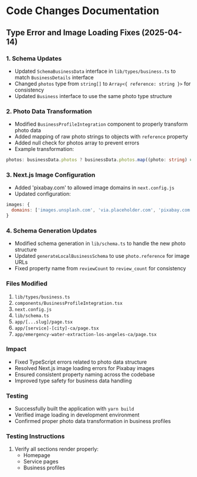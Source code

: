 # Code Changes Documentation

## Type Error and Image Loading Fixes (2025-04-14)

### 1. Schema Updates

- Updated `SchemaBusinessData` interface in `lib/types/business.ts` to match `BusinessDetails` interface
- Changed `photos` type from `string[]` to `Array<{ reference: string }>` for consistency
- Updated `Business` interface to use the same photo type structure

### 2. Photo Data Transformation

- Modified `BusinessProfileIntegration` component to properly transform photo data
- Added mapping of raw photo strings to objects with `reference` property
- Added null check for photos array to prevent errors
- Example transformation:

```typescript
photos: businessData.photos ? businessData.photos.map((photo: string) => ({ reference: photo })) : []
```

### 3. Next.js Image Configuration

- Added 'pixabay.com' to allowed image domains in `next.config.js`
- Updated configuration:

```javascript
images: {
  domains: ['images.unsplash.com', 'via.placeholder.com', 'pixabay.com']
}
```

### 4. Schema Generation Updates

- Modified schema generation in `lib/schema.ts` to handle the new photo structure
- Updated `generateLocalBusinessSchema` to use `photo.reference` for image URLs
- Fixed property name from `reviewCount` to `review_count` for consistency

### Files Modified

1. `lib/types/business.ts`
2. `components/BusinessProfileIntegration.tsx`
3. `next.config.js`
4. `lib/schema.ts`
5. `app/[...slug]/page.tsx`
6. `app/[service]-[city]-ca/page.tsx`
7. `app/emergency-water-extraction-los-angeles-ca/page.tsx`

### Impact

- Fixed TypeScript errors related to photo data structure
- Resolved Next.js image loading errors for Pixabay images
- Ensured consistent property naming across the codebase
- Improved type safety for business data handling

### Testing

- Successfully built the application with `yarn build`
- Verified image loading in development environment
- Confirmed proper photo data transformation in business profiles

### Testing Instructions

1. Verify all sections render properly:
   - Homepage
   - Service pages
   - Business profiles
